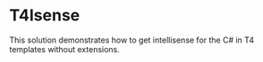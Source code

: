 # T4Isense

This solution demonstrates how to get intellisense for the C# in T4 templates without extensions. 
